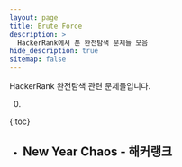 ```yaml
---
layout: page
title: Brute Force
description: >
  HackerRank에서 푼 완전탐색 문제들 모음
hide_description: true
sitemap: false
---
```

HackerRank 완전탐색 관련 문제들입니다.

0. 
{:toc}

* ## New Year Chaos - 해커랭크

[New Year Chaos - 해커랭크]: ../../../algorithm/2021-01-06-rollercoaster
